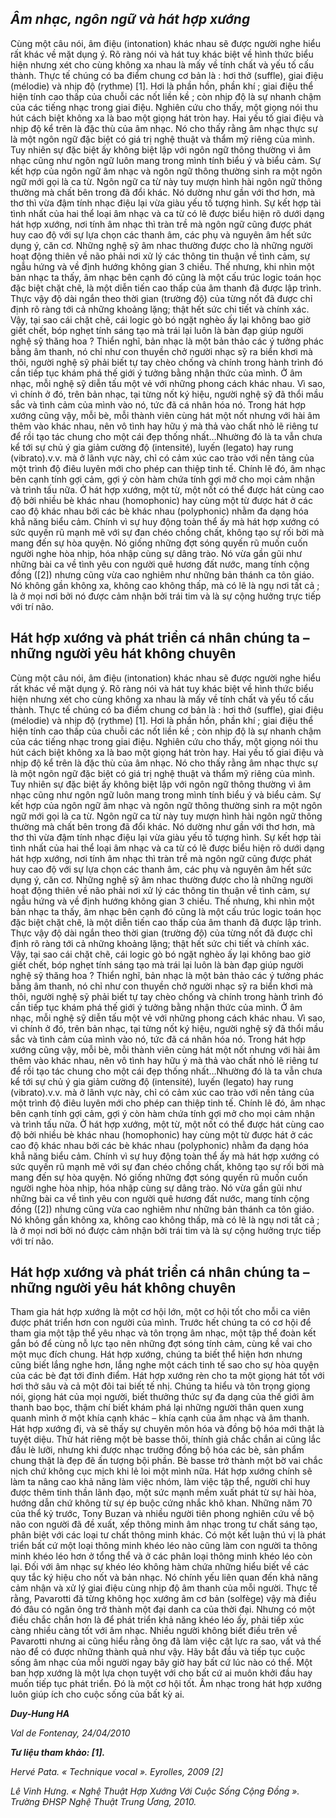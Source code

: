 <!--
title: Hát hợp xướng, một nguồn cảm hứng, một phương cách hoàn thiện bản thân
author: Đạt
status: completed
-->
## ***Âm nhạc, ngôn ngữ và hát hợp xướng***

Cùng một câu nói, âm điệu (intonation) khác nhau sẽ được người nghe hiểu rất khác về mặt dụng ý. Rõ ràng nói và hát tuy khác biệt về hình thức biểu hiện nhưng xét cho cùng không xa nhau là mấy về tính chất và yếu tố cấu thành. Thực tế chúng có ba điểm chung cơ bản là : hơi thở (suffle), giai điệu (mélodie) và nhịp độ (rythme) [1]. Hơi là phần hồn, phần khí ; giai điệu thể hiện tính cao thấp của chuỗi các nốt liền kề ; còn nhịp độ là sự nhanh chậm của các tiếng nhạc trong giai điệu. Nghiên cứu cho thấy, một giọng nói thu hút cách biệt không xa là bao một giọng hát tròn hay. Hai yếu tố giai điệu và nhịp độ kể trên là đặc thù của âm nhạc. Nó cho thấy rằng âm nhạc thực sự là một ngôn ngữ đặc biệt có giá trị nghệ thuật và thẩm mỹ riêng của mình. Tuy nhiên sự đặc biệt ấy không biệt lập với ngôn ngữ thông thường vì âm nhạc cũng như ngôn ngữ luôn mang trong mình tính biểu ý và biểu cảm. Sự kết hợp của ngôn ngữ âm nhạc và ngôn ngữ thông thường sinh ra một ngôn ngữ mới gọi là ca từ. Ngôn ngữ ca từ này tuy mượn hình hài ngôn ngữ thông thường mà chất bên trong đã đổi khác. Nó dường như gần với thơ hơn, mà thơ thì vừa đậm tính nhạc điệu lại vừa giàu yếu tố tượng hình. Sự kết hợp tài tình nhất của hai thể loại âm nhạc và ca từ có lẽ được biểu hiện rõ dưới dạng hát hợp xướng, nơi tính âm nhạc thì tràn trề mà ngôn ngữ cũng được phát huy cao độ với sự lựa chọn các thanh âm, các phụ và nguyên âm hết sức dụng ý, căn cơ. Những nghệ sỹ âm nhac thường được cho là những người hoạt động thiên về não phải nơi xử lý các thông tin thuận về tình cảm, sự ngẫu hứng và về định hướng không gian 3 chiều. Thế nhưng, khi nhìn một bản nhạc ta thấy, âm nhạc bên cạnh đó cũng là một cấu trúc logic toán học đặc biệt chặt chẽ, là một diễn tiến cao thấp của âm thanh đã được lập trình. Thực vậy độ dài ngắn theo thời gian (trường độ) của từng nốt đã được chỉ định rõ ràng tới cả những khoảng lặng; thật hết sức chi tiết và chính xác. Vậy, tại sao cái chặt chẽ, cái logic gò bó ngặt nghèo ấy lại không bao giờ giết chết, bóp nghẹt tính sáng tạo mà trái lại luôn là bàn đạp giúp người nghệ sỹ thăng hoa ? Thiển nghĩ, bản nhạc là một bản thảo các ý tưởng phác bằng âm thanh, nó chỉ như con thuyền chở người nhạc sỹ ra biển khơi mà thôi, người nghệ sỹ phải biết tự tay chèo chống và chính trong hành trình đó cần tiếp tục khám phá thế giới ý tưởng bằng nhận thức của mình. Ở âm nhạc, mỗi nghệ sỹ diễn tấu một vẻ với những phong cách khác nhau. Vì sao, vì chính ở đó, trên bản nhạc, tại từng nốt ký hiệu, người nghệ sỹ đã thổi mầu sắc và tình cảm của mình vào nó, tức đã cá nhân hóa nó. Trong hát hợp xướng cũng vậy, mỗi bè, mỗi thành viên cùng hát một nốt nhưng với hài âm thêm vào khác nhau, nên vô tình hay hữu ý mà thả vào chất nhỏ lẽ riêng tư để rồi tạo tác chung cho một cái đẹp thống nhất…Nhường đó là ta vẫn chưa kể tới sự chủ ý gia giảm cường độ (intensité), luyến (legato) hay rung (vibrato).v.v. mà ở lãnh vực này, chỉ có cảm xúc cao trào với nền tảng của một trình độ điêu luyên mới cho phép can thiệp tinh tế. Chính lẽ đó, âm nhạc bên cạnh tính gợi cảm, gợi ý còn hàm chứa tính gợi mở cho mọi cảm nhận và trình tấu nữa. Ở hát hợp xướng, một từ, một nốt có thể được hát cùng cao độ bởi nhiều bè khác nhau (homophonic) hay cùng một từ được hát ở các cao độ khác nhau bởi các bè khác nhau (polyphonic) nhằm đa dạng hóa khẳ năng biểu cảm. Chính vì sự huy động toàn thể ấy mà hát hợp xướng có sức quyến rũ mạnh mẽ với sự đan chéo chồng chất, không tạo sự rối bời mà mang đến sự hòa quyện. Nó giống những đợt sóng quyến rũ muốn cuốn người nghe hòa nhịp, hóa nhập cùng sự dâng trào. Nó vừa gần gũi như những bài ca về tình yêu con người quê hương đất nước, mang tính cộng đồng ([2]) nhưng cũng vừa cao nghiêm như những bản thánh ca tôn giáo. Nó không gần không xa, không cao không thấp, mà có lẽ là ngụ nơi tất cả ; là ở mọi nơi bởi nó được cảm nhận bởi trái tim và là sự cộng hưởng trực tiếp với trí não.

## **Hát hợp xướng và phát triển cá nhân chúng ta – những người yêu hát không chuyên**

Cùng một câu nói, âm điệu (intonation) khác nhau sẽ được người nghe hiểu rất khác về mặt dụng ý. Rõ ràng nói và hát tuy khác biệt về hình thức biểu hiện nhưng xét cho cùng không xa nhau là mấy về tính chất và yếu tố cấu thành. Thực tế chúng có ba điểm chung cơ bản là : hơi thở (suffle), giai điệu (mélodie) và nhịp độ (rythme) [1]. Hơi là phần hồn, phần khí ; giai điệu thể hiện tính cao thấp của chuỗi các nốt liền kề ; còn nhịp độ là sự nhanh chậm của các tiếng nhạc trong giai điệu. Nghiên cứu cho thấy, một giọng nói thu hút cách biệt không xa là bao một giọng hát tròn hay. Hai yếu tố giai điệu và nhịp độ kể trên là đặc thù của âm nhạc. Nó cho thấy rằng âm nhạc thực sự là một ngôn ngữ đặc biệt có giá trị nghệ thuật và thẩm mỹ riêng của mình. Tuy nhiên sự đặc biệt ấy không biệt lập với ngôn ngữ thông thường vì âm nhạc cũng như ngôn ngữ luôn mang trong mình tính biểu ý và biểu cảm. Sự kết hợp của ngôn ngữ âm nhạc và ngôn ngữ thông thường sinh ra một ngôn ngữ mới gọi là ca từ. Ngôn ngữ ca từ này tuy mượn hình hài ngôn ngữ thông thường mà chất bên trong đã đổi khác. Nó dường như gần với thơ hơn, mà thơ thì vừa đậm tính nhạc điệu lại vừa giàu yếu tố tượng hình. Sự kết hợp tài tình nhất của hai thể loại âm nhạc và ca từ có lẽ được biểu hiện rõ dưới dạng hát hợp xướng, nơi tính âm nhạc thì tràn trề mà ngôn ngữ cũng được phát huy cao độ với sự lựa chọn các thanh âm, các phụ và nguyên âm hết sức dụng ý, căn cơ. Những nghệ sỹ âm nhac thường được cho là những người hoạt động thiên về não phải nơi xử lý các thông tin thuận về tình cảm, sự ngẫu hứng và về định hướng không gian 3 chiều. Thế nhưng, khi nhìn một bản nhạc ta thấy, âm nhạc bên cạnh đó cũng là một cấu trúc logic toán học đặc biệt chặt chẽ, là một diễn tiến cao thấp của âm thanh đã được lập trình. Thực vậy độ dài ngắn theo thời gian (trường độ) của từng nốt đã được chỉ định rõ ràng tới cả những khoảng lặng; thật hết sức chi tiết và chính xác. Vậy, tại sao cái chặt chẽ, cái logic gò bó ngặt nghèo ấy lại không bao giờ giết chết, bóp nghẹt tính sáng tạo mà trái lại luôn là bàn đạp giúp người nghệ sỹ thăng hoa ? Thiển nghĩ, bản nhạc là một bản thảo các ý tưởng phác bằng âm thanh, nó chỉ như con thuyền chở người nhạc sỹ ra biển khơi mà thôi, người nghệ sỹ phải biết tự tay chèo chống và chính trong hành trình đó cần tiếp tục khám phá thế giới ý tưởng bằng nhận thức của mình. Ở âm nhạc, mỗi nghệ sỹ diễn tấu một vẻ với những phong cách khác nhau. Vì sao, vì chính ở đó, trên bản nhạc, tại từng nốt ký hiệu, người nghệ sỹ đã thổi mầu sắc và tình cảm của mình vào nó, tức đã cá nhân hóa nó. Trong hát hợp xướng cũng vậy, mỗi bè, mỗi thành viên cùng hát một nốt nhưng với hài âm thêm vào khác nhau, nên vô tình hay hữu ý mà thả vào chất nhỏ lẽ riêng tư để rồi tạo tác chung cho một cái đẹp thống nhất…Nhường đó là ta vẫn chưa kể tới sự chủ ý gia giảm cường độ (intensité), luyến (legato) hay rung (vibrato).v.v. mà ở lãnh vực này, chỉ có cảm xúc cao trào với nền tảng của một trình độ điêu luyên mới cho phép can thiệp tinh tế. Chính lẽ đó, âm nhạc bên cạnh tính gợi cảm, gợi ý còn hàm chứa tính gợi mở cho mọi cảm nhận và trình tấu nữa. Ở hát hợp xướng, một từ, một nốt có thể được hát cùng cao độ bởi nhiều bè khác nhau (homophonic) hay cùng một từ được hát ở các cao độ khác nhau bởi các bè khác nhau (polyphonic) nhằm đa dạng hóa khẳ năng biểu cảm. Chính vì sự huy động toàn thể ấy mà hát hợp xướng có sức quyến rũ mạnh mẽ với sự đan chéo chồng chất, không tạo sự rối bời mà mang đến sự hòa quyện. Nó giống những đợt sóng quyến rũ muốn cuốn người nghe hòa nhịp, hóa nhập cùng sự dâng trào. Nó vừa gần gũi như những bài ca về tình yêu con người quê hương đất nước, mang tính cộng đồng ([2]) nhưng cũng vừa cao nghiêm như những bản thánh ca tôn giáo. Nó không gần không xa, không cao không thấp, mà có lẽ là ngụ nơi tất cả ; là ở mọi nơi bởi nó được cảm nhận bởi trái tim và là sự cộng hưởng trực tiếp với trí não.

## **Hát hợp xướng và phát triển cá nhân chúng ta – những người yêu hát không chuyên**

Tham gia hát hợp xướng là một cơ hội lớn, một cơ hội tốt cho mỗi ca viên được phát triển hơn con người của mình. Trước hết chúng ta có cơ hội để tham gia một tập thể yêu nhạc và tôn trọng âm nhạc, một tập thể đoàn kết gắn bó để cùng nỗ lực tạo nên những đợt sóng tính cảm, cùng kề vai cho một mục đích chung. Hát hợp xướng, chúng ta biết thể hiện hơn nhưng cũng biết lắng nghe hơn, lắng nghe một cách tinh tế sao cho sự hòa quyện của các bè đạt tới đỉnh điểm. Hát hợp xướng rèn cho ta một giọng hát tốt với hơi thở sâu và cả một đôi tai biết tế nhị. Chúng ta hiểu và tôn trọng giọng nói, giọng hát của mọi người, biết thưởng thức sự đa dạng của thế giới âm thanh bao bọc, thậm chí biết khám phá lại những người thân quen xung quanh mình ở một khía cạnh khác – khía cạnh của âm nhạc và âm thanh. Hát hợp xướng đi, và sẽ thấy sự chuyên môn hóa và đồng bộ hóa mới thật là tuyệt diệu. Thử hát riêng một bè basse thôi, thính giả chắc chắn ai cũng lắc đầu lè lưỡi, nhưng khi được nhạc trưởng đồng bộ hóa các bè, sản phẩm chung thật là đẹp đẽ ấn tượng bội phần. Bè basse trở thành một bờ vai chắc nịch chứ không cục mịch khi lẻ loi một mình nữa. Hát hợp xướng chính sẽ làm ta nâng cao khả năng làm việc nhóm, làm việc tập thể, người chỉ huy được thêm tinh thần lãnh đạo, một sức mạnh mềm xuất phát từ sự hài hòa, hướng dẫn chứ không từ sự ép buộc cứng nhắc khô khan. Những năm 70 của thể kỷ trước, Tony Buzan và nhiều người tiên phong nghiên cứu về bộ não con người đã đề xuất, xếp thông minh âm nhạc trong tư chất sáng tạo, phân biệt với các loại tư chất thông minh khác. Có một kết luận thú vị là phát triển bất cứ một loại thông minh khéo léo nào cũng làm con người ta thông minh khéo léo hơn ở tổng thể và ở các phân loại thông minh khéo léo còn lại. Đối với âm nhạc sự khéo léo không hàm chứa những hiểu biết về các quy tắc ký hiệu cho nốt và bản nhạc. Nó chính yếu liên quan đến khả năng cảm nhận và xử lý giai điệu cùng nhịp độ âm thanh của mỗi người. Thực tế rằng, Pavarotti đã từng không học xướng âm cơ bản (solfège) vậy mà điều đó đâu có ngăn ông trở thành một đại danh ca của thời đại. Nhưng có một điều chắc chắn hơn là để phát triển khả năng khéo léo ấy, phải tiếp xúc càng nhiều càng tốt với âm nhạc. Nhiều người không biết điều trên về Pavarotti nhưng ai cũng hiểu rằng ông đã làm việc cật lực ra sao, vất vả thế nào để có được những thành quả như vậy. Hãy bắt đầu và tiếp tục cuộc sống âm nhạc của mỗi người ngay bây giờ hay bất cứ lúc nào có thể. Một ban hợp xướng là một lựa chọn tuyệt với cho bất cứ ai muôn khởi đầu hay muốn tiếp tục phát triển. Đó là một cơ hội tốt. Âm nhạc trong hát hợp xướng luôn giúp ích cho cuộc sống của bất kỳ ai.

***Duy-Hung HA***

*Val de Fontenay, 24/04/2010*
 
***Tư liệu tham khảo: [1].***

*Hervé Pata. « Technique vocal ». Eyrolles, 2009 [2]*

*Lê Vinh Hưng. « Nghệ Thuật Hợp Xướng Với Cuộc Sống Cộng Đồng ». Trường ĐHSP Nghệ Thuật Trung Ương, 2010.*


